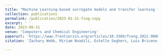 ```yaml
---
title: "Machine Learning-based surrogate models and transfer learning for derivative free optimization of HT-PEM fuel cells"
collection: publications
permalink: /publication/2023-01-31-fing-copy
excerpt: ' '
date: 2023-08-31
venue: 'Computers and Chemical Engineering'
paperurl: 'https://www.frontiersin.org/articles/10.3389/fceng.2022.900083/full'
citation: 'Zachary Webb, Miriam Nnadili, Estelle Seghers, Luis Briceno-Mena, José Romagnoli (2022). Optimization of Multi-Modal Classification for Process Monitoring. Frontiers in Chemical Engineering, 4, 2673-2718'

---
```

